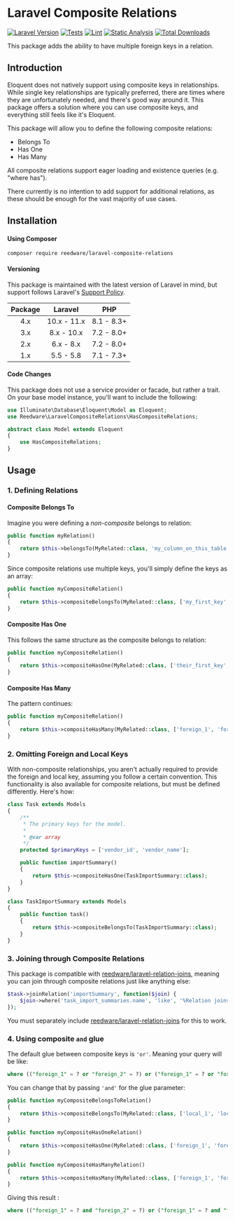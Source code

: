 # Laravel Composite Relations

[![Laravel Version](https://img.shields.io/badge/Laravel-10.x%2F11.x-blue)](https://laravel.com/)
[![Tests](https://github.com/tylernathanreed/laravel-composite-relations/actions/workflows/tests.yml/badge.svg)](https://github.com/tylernathanreed/laravel-composite-relations/actions/workflows/tests.yml)
[![Lint](https://github.com/tylernathanreed/laravel-composite-relations/actions/workflows/coding-standards.yml/badge.svg)](https://github.com/tylernathanreed/laravel-composite-relations/actions/workflows/coding-standards.yml)
[![Static Analysis](https://github.com/tylernathanreed/laravel-composite-relations/actions/workflows/static-analysis.yml/badge.svg)](https://github.com/tylernathanreed/laravel-composite-relations/actions/workflows/static-analysis.yml)
[![Total Downloads](https://poser.pugx.org/reedware/laravel-composite-relations/downloads)](//packagist.org/packages/reedware/laravel-composite-relations)

This package adds the ability to have multiple foreign keys in a relation.

## Introduction

Eloquent does not natively support using composite keys in relationships. While single key relationships are typically preferred, there are times where they are unfortunately needed, and there's good way around it. This package offers a solution where you can use composite keys, and everything still feels like it's Eloquent.

This package will allow you to define the following composite relations:
* Belongs To
* Has One
* Has Many

All composite relations support eager loading and existence queries (e.g. "where has").

There currently is no intention to add support for additional relations, as these should be enough for the vast majority of use cases.

## Installation

#### Using Composer

```
composer require reedware/laravel-composite-relations
```

#### Versioning

This package is maintained with the latest version of Laravel in mind, but support follows Laravel's [Support Policy](https://laravel.com/docs/master/releases#support-policy).

| Package | Laravel     | PHP        |
| :-----: | :---------: | :--------: |
|     4.x | 10.x - 11.x | 8.1 - 8.3+ |
|     3.x |  8.x - 10.x | 7.2 - 8.0+ |
|     2.x |  6.x -  8.x | 7.2 - 8.0+ |
|     1.x |  5.5 -  5.8 | 7.1 - 7.3+ |

#### Code Changes

This package does not use a service provider or facade, but rather a trait. On your base model instance, you'll want to include the following:

```php
use Illuminate\Database\Eloquent\Model as Eloquent;
use Reedware\LaravelCompositeRelations\HasCompositeRelations;

abstract class Model extends Eloquent
{
    use HasCompositeRelations;
}
```

## Usage

### 1. Defining Relations

#### Composite Belongs To

Imagine you were defining a *non-composite* belongs to relation:

```php
public function myRelation()
{
    return $this->belongsTo(MyRelated::class, 'my_column_on_this_table', 'my_column_on_the_other_table');
}
```

Since composite relations use multiple keys, you'll simply define the keys as an array:

```php
public function myCompositeRelation()
{
    return $this->compositeBelongsTo(MyRelated::class, ['my_first_key', 'my_second_key'], ['their_first_key', 'their_second_key']);
}
```

#### Composite Has One

This follows the same structure as the composite belongs to relation:

```php
public function myCompositeRelation()
{
    return $this->compositeHasOne(MyRelated::class, ['their_first_key', 'their_second_key'], ['my_first_key', 'my_second_key']);
}
```

#### Composite Has Many

The pattern continues:

```php
public function myCompositeRelation()
{
    return $this->compositeHasMany(MyRelated::class, ['foreign_1', 'foreign_2'], ['local_1', 'local_2']);
}
```

### 2. Omitting Foreign and Local Keys

With non-composite relationships, you aren't actually required to provide the foreign and local key, assuming you follow a certain convention. This functionality is also available for composite relations, but must be defined differently. Here's how:

```php
class Task extends Models
{
    /**
     * The primary keys for the model.
     *
     * @var array
     */
    protected $primaryKeys = ['vendor_id', 'vendor_name'];

    public function importSummary()
    {
        return $this->compositeHasOne(TaskImportSummary::class);
    }
}

class TaskImportSummary extends Models
{
    public function task()
    {
        return $this->compositeBelongsTo(TaskImportSummary::class);
    }
}
```

### 3. Joining through Composite Relations

This package is compatible with [reedware/laravel-relation-joins](https://github.com/tylernathanreed/laravel-relation-joins), meaning you can join through composite relations just like anything else:

```php
$task->joinRelation('importSummary', function($join) {
    $join->where('task_import_summaries.name', 'like', '%Relation joins are cool!%');
});
```

You must separately include [reedware/laravel-relation-joins](https://github.com/tylernathanreed/laravel-relation-joins) for this to work.

### 4. Using composite `and` glue


The default glue between composite keys is `'or'`. Meaning your query will be like:
```sql
where (("foreign_1" = ? or "foreign_2" = ?) or ("foreign_1" = ? or "foreign_2" = ?))
```

You can change that by passing `'and'` for the glue parameter:
```php
public function myCompositeBelongsToRelation()
{
    return $this->compositeBelongsTo(MyRelated::class, ['local_1', 'local_2'], ['foreign_1', 'foreign_2'], null, 'and');
}

public function myCompositeHasOneRelation()
{
    return $this->compositeHasOne(MyRelated::class, ['foreign_1', 'foreign_2'], ['local_1', 'local_2'], 'and');
}

public function myCompositeHasManyRelation()
{
    return $this->compositeHasMany(MyRelated::class, ['foreign_1', 'foreign_2'], ['local_1', 'local_2'], 'and');
}
```

Giving this result :
```sql
where (("foreign_1" = ? and "foreign_2" = ?) or ("foreign_1" = ? and "foreign_2" = ?))
```
